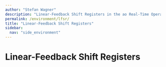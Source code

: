 ```yaml
---
author: "Stefan Wagner"
description: "Linear-Feedback Shift Registers in the ao Real-Time Operating System (RTOS)."
permalink: /environment/lfsr/
title: "Linear-Feedback Shift Registers"
sidebar:
  nav: "side_environment"
---
```


# Linear-Feedback Shift Registers
